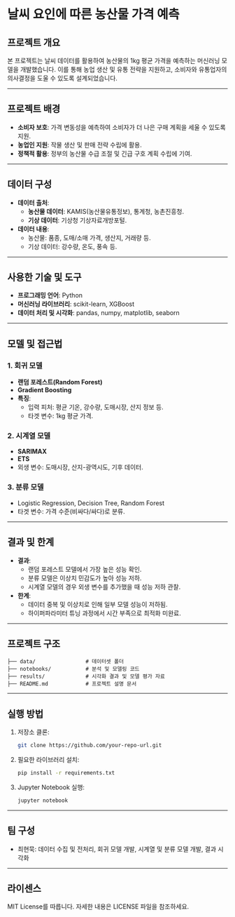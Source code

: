 # **날씨 요인에 따른 농산물 가격 예측**

## **프로젝트 개요**
본 프로젝트는 날씨 데이터를 활용하여 농산물의 1kg 평균 가격을 예측하는 머신러닝 모델을 개발했습니다. 이를 통해 농업 생산 및 유통 전략을 지원하고, 소비자와 유통업자의 의사결정을 도울 수 있도록 설계되었습니다.

---

## **프로젝트 배경**
- **소비자 보호**: 가격 변동성을 예측하여 소비자가 더 나은 구매 계획을 세울 수 있도록 지원.
- **농업인 지원**: 작물 생산 및 판매 전략 수립에 활용.
- **정책적 활용**: 정부의 농산물 수급 조절 및 긴급 구호 계획 수립에 기여.

---

## **데이터 구성**
- **데이터 출처**:
  - **농산물 데이터**: KAMIS(농산물유통정보), 통계청, 농촌진흥청.
  - **기상 데이터**: 기상청 기상자료개방포털.
- **데이터 내용**:
  - 농산물: 품종, 도매/소매 가격, 생산지, 거래량 등.
  - 기상 데이터: 강수량, 온도, 풍속 등.

---

## **사용한 기술 및 도구**
- **프로그래밍 언어**: Python
- **머신러닝 라이브러리**: scikit-learn, XGBoost
- **데이터 처리 및 시각화**: pandas, numpy, matplotlib, seaborn

---

## **모델 및 접근법**
### **1. 회귀 모델**
- **랜덤 포레스트(Random Forest)**
- **Gradient Boosting**
- **특징**: 
  - 입력 피처: 평균 기온, 강수량, 도매시장, 산지 정보 등.
  - 타겟 변수: 1kg 평균 가격.

### **2. 시계열 모델**
- **SARIMAX**
- **ETS**
- 외생 변수: 도매시장, 산지-광역시도, 기후 데이터.

### **3. 분류 모델**
- Logistic Regression, Decision Tree, Random Forest
- 타겟 변수: 가격 수준(비싸다/싸다)로 분류.

---

## **결과 및 한계**
- **결과**:
  - 랜덤 포레스트 모델에서 가장 높은 성능 확인.
  - 분류 모델은 이상치 민감도가 높아 성능 저하.
  - 시계열 모델의 경우 외생 변수를 추가했을 때 성능 저하 관찰.
- **한계**:
  - 데이터 중복 및 이상치로 인해 일부 모델 성능이 저하됨.
  - 하이퍼파라미터 튜닝 과정에서 시간 부족으로 최적화 미완료.

---

## **프로젝트 구조**
```
├── data/                # 데이터셋 폴더
├── notebooks/           # 분석 및 모델링 코드
├── results/             # 시각화 결과 및 모델 평가 자료
├── README.md            # 프로젝트 설명 문서
```

---

## **실행 방법**
1. 저장소 클론:
   ```bash
   git clone https://github.com/your-repo-url.git
   ```
2. 필요한 라이브러리 설치:
   ```bash
   pip install -r requirements.txt
   ```
3. Jupyter Notebook 실행:
   ```bash
   jupyter notebook
   ```

---

## **팀 구성**
- 최현묵: 데이터 수집 및 전처리, 회귀 모델 개발, 시계열 및 분류 모델 개발, 결과 시각화

---

## **라이센스**
MIT License를 따릅니다. 자세한 내용은 LICENSE 파일을 참조하세요.
